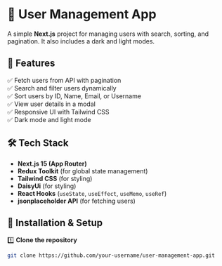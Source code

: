 # 🚀 User Management App  

A simple **Next.js** project for managing users with search, sorting, and pagination. It also includes a dark and light modes.

## 📌 Features  
✅ Fetch users from API with pagination  
✅ Search and filter users dynamically  
✅ Sort users by ID, Name, Email, or Username  
✅ View user details in a modal  
✅ Responsive UI with Tailwind CSS  
✅ Dark mode and light mode

## 🛠️ Tech Stack  
- **Next.js 15 (App Router)**  
- **Redux Toolkit** (for global state management)  
- **Tailwind CSS** (for styling)
- **DaisyUi** (for styling)
- **React Hooks** (`useState`, `useEffect`, `useMemo`, `useRef`)  
- **jsonplaceholder API** (for fetching users)  

## 🚀 Installation & Setup  

1️⃣ **Clone the repository**  
```bash
git clone https://github.com/your-username/user-management-app.git

